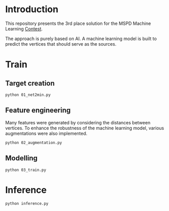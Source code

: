 # Introduction

This repository presents the 3rd place solution for the MSPD Machine Learning [Contest](https://github.com/TILOS-AI-Institute/Multi-Source-Prim-Dijkstra/tree/main/contest).

The approach is purely based on AI. A machine learning model is built to predict the vertices that should serve as the sources.

# Train
## Target creation
```
python 01_net2min.py
```

## Feature engineering
Many features were generated by considering the distances between vertices. To enhance the robustness of the machine learning model, various augmentations were also implemented.
```
python 02_augmentation.py
```

## Modelling
```
python 03_train.py
```

# Inference
```
python inference.py
```
